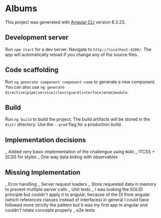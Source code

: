# Albums

This project was generated with [Angular CLI](https://github.com/angular/angular-cli) version 8.3.23.

## Development server

Run `npm start` for a dev server. Navigate to `http://localhost:4200/`. The app will automatically reload if you change any of the source files.

## Code scaffolding

Run `ng generate component component-name` to generate a new component. You can also use `ng generate directive|pipe|service|class|guard|interface|enum|module`.

## Build

Run `ng build` to build the project. The build artifacts will be stored in the `dist/` directory. Use the `--prod` flag for a production build.

## Implementation decisions
_ Added very basic implementation of the challengue using `NGRX`
_ ITCSS + SCSS for styles
_ One way data biding with observables

## Missing Implementation
_ Error handling
_ Server request loaders
_ Store requested data in memory to prevent multiple server calls
_ Unit tests
_ I was looking the SOLID principle but couldn't apply it to angular, because of the DI from angular (which references classes instead of interfaces) in general I could have followed more strictly the pattern but it was my first app in angular and couldn't relate concepts properly
_ e2e tests

